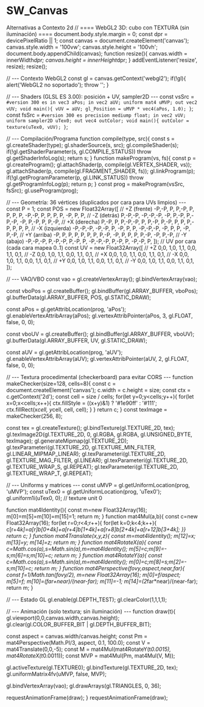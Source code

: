 # SW_Canvas

Alternativas a Contexto 2d
// ==== WebGL2 3D: cubo con TEXTURA (sin iluminación) ====
document.body.style.margin = 0;
const dpr = devicePixelRatio || 1;
const canvas = document.createElement('canvas');
canvas.style.width = '100vw';
canvas.style.height = '100vh';
document.body.appendChild(canvas);
function resize(){ canvas.width = innerWidth*dpr; canvas.height = innerHeight*dpr; }
addEventListener('resize', resize); resize();

// --- Contexto WebGL2
const gl = canvas.getContext('webgl2');
if(!gl){ alert('WebGL2 no soportado'); throw ''; }

// --- Shaders (GLSL ES 3.00): posición + UV, sampler2D ---
const vsSrc = `#version 300 es
in vec3 aPos;
in vec2 aUV;
uniform mat4 uMVP;
out vec2 vUV;
void main(){
  vUV = aUV;
  gl_Position = uMVP * vec4(aPos, 1.0);
}`;
const fsSrc = `#version 300 es
precision mediump float;
in vec2 vUV;
uniform sampler2D uTex0;
out vec4 outColor;
void main(){
  outColor = texture(uTex0, vUV);
}`;

// --- Compilación/Programa
function compile(type, src){
  const s = gl.createShader(type);
  gl.shaderSource(s, src);
  gl.compileShader(s);
  if(!gl.getShaderParameter(s, gl.COMPILE_STATUS)) throw gl.getShaderInfoLog(s);
  return s;
}
function makeProgram(vs, fs){
  const p = gl.createProgram();
  gl.attachShader(p, compile(gl.VERTEX_SHADER, vs));
  gl.attachShader(p, compile(gl.FRAGMENT_SHADER, fs));
  gl.linkProgram(p);
  if(!gl.getProgramParameter(p, gl.LINK_STATUS)) throw gl.getProgramInfoLog(p);
  return p;
}
const prog = makeProgram(vsSrc, fsSrc);
gl.useProgram(prog);

// --- Geometría: 36 vértices (duplicados por cara para UVs limpios) ---
const P = 1;
const POS = new Float32Array([
  // +Z (frente)
  -P,-P, P,  P,-P, P,  P, P, P,
  -P,-P, P,  P, P, P, -P, P, P,
  // -Z (detrás)
   P,-P,-P, -P,-P,-P, -P, P,-P,
   P,-P,-P, -P, P,-P,  P, P,-P,
  // +X (derecha)
   P,-P, P,  P,-P,-P,  P, P,-P,
   P,-P, P,  P, P,-P,  P, P, P,
  // -X (izquierda)
  -P,-P,-P, -P,-P, P, -P, P, P,
  -P,-P,-P, -P, P, P, -P, P,-P,
  // +Y (arriba)
  -P, P, P,  P, P, P,  P, P,-P,
  -P, P, P,  P, P,-P, -P, P,-P,
  // -Y (abajo)
  -P,-P,-P,  P,-P,-P,  P,-P, P,
  -P,-P,-P,  P,-P, P, -P,-P, P,
]);
// UV por cara (cada cara mapea 0..1)
const UV = new Float32Array([
  // +Z
  0,0, 1,0, 1,1,  0,0, 1,1, 0,1,
  // -Z
  0,0, 1,0, 1,1,  0,0, 1,1, 0,1,
  // +X
  0,0, 1,0, 1,1,  0,0, 1,1, 0,1,
  // -X
  0,0, 1,0, 1,1,  0,0, 1,1, 0,1,
  // +Y
  0,0, 1,0, 1,1,  0,0, 1,1, 0,1,
  // -Y
  0,0, 1,0, 1,1,  0,0, 1,1, 0,1,
]);

// --- VAO/VBO
const vao = gl.createVertexArray();
gl.bindVertexArray(vao);

const vboPos = gl.createBuffer();
gl.bindBuffer(gl.ARRAY_BUFFER, vboPos);
gl.bufferData(gl.ARRAY_BUFFER, POS, gl.STATIC_DRAW);

const aPos = gl.getAttribLocation(prog, 'aPos');
gl.enableVertexAttribArray(aPos);
gl.vertexAttribPointer(aPos, 3, gl.FLOAT, false, 0, 0);

const vboUV = gl.createBuffer();
gl.bindBuffer(gl.ARRAY_BUFFER, vboUV);
gl.bufferData(gl.ARRAY_BUFFER, UV, gl.STATIC_DRAW);

const aUV = gl.getAttribLocation(prog, 'aUV');
gl.enableVertexAttribArray(aUV);
gl.vertexAttribPointer(aUV, 2, gl.FLOAT, false, 0, 0);

// --- Textura procedimental (checkerboard) para evitar CORS ---
function makeChecker(size=128, cells=8){
  const c = document.createElement('canvas');
  c.width = c.height = size;
  const ctx = c.getContext('2d');
  const cell = size / cells;
  for(let y=0;y<cells;y++){
    for(let x=0;x<cells;x++){
      ctx.fillStyle = ((x+y)&1) ? '#1e90ff' : '#111';
      ctx.fillRect(x*cell, y*cell, cell, cell);
    }
  }
  return c;
}
const texImage = makeChecker(256, 8);

const tex = gl.createTexture();
gl.bindTexture(gl.TEXTURE_2D, tex);
gl.texImage2D(gl.TEXTURE_2D, 0, gl.RGBA, gl.RGBA, gl.UNSIGNED_BYTE, texImage);
gl.generateMipmap(gl.TEXTURE_2D);
gl.texParameteri(gl.TEXTURE_2D, gl.TEXTURE_MIN_FILTER, gl.LINEAR_MIPMAP_LINEAR);
gl.texParameteri(gl.TEXTURE_2D, gl.TEXTURE_MAG_FILTER, gl.LINEAR);
gl.texParameteri(gl.TEXTURE_2D, gl.TEXTURE_WRAP_S, gl.REPEAT);
gl.texParameteri(gl.TEXTURE_2D, gl.TEXTURE_WRAP_T, gl.REPEAT);

// --- Uniforms y matrices ---
const uMVP = gl.getUniformLocation(prog, 'uMVP');
const uTex0 = gl.getUniformLocation(prog, 'uTex0');
gl.uniform1i(uTex0, 0); // texture unit 0

function mat4Identity(){ const m=new Float32Array(16); m[0]=m[5]=m[10]=m[15]=1; return m; }
function mat4Mul(a,b){ const c=new Float32Array(16);
  for(let r=0;r<4;r++){ for(let k=0;k<4;k++){
    c[r+4*k]=a[r]*b[0+4*k]+a[r+4]*b[1+4*k]+a[r+8]*b[2+4*k]+a[r+12]*b[3+4*k];
  }} return c; }
function mat4Translate(x,y,z){ const m=mat4Identity(); m[12]=x; m[13]=y; m[14]=z; return m; }
function mat4RotateX(a){ const c=Math.cos(a),s=Math.sin(a),m=mat4Identity(); m[5]=c;m[9]=-s;m[6]=s;m[10]=c; return m; }
function mat4RotateY(a){ const c=Math.cos(a),s=Math.sin(a),m=mat4Identity(); m[0]=c;m[8]=s;m[2]=-s;m[10]=c; return m; }
function mat4Perspective(fovy,aspect,near,far){
  const f=1/Math.tan(fovy/2), m=new Float32Array(16);
  m[0]=f/aspect; m[5]=f; m[10]=(far+near)/(near-far); m[11]=-1; m[14]=(2*far*near)/(near-far);
  return m;
}

// --- Estado GL
gl.enable(gl.DEPTH_TEST);
gl.clearColor(1,1,1,1);

// --- Animación (solo textura; sin iluminación) ---
function draw(t){
  gl.viewport(0,0,canvas.width,canvas.height);
  gl.clear(gl.COLOR_BUFFER_BIT | gl.DEPTH_BUFFER_BIT);

  const aspect = canvas.width/canvas.height;
  const Pm = mat4Perspective(Math.PI/3, aspect, 0.1, 100.0);
  const V  = mat4Translate(0,0,-5);
  const M  = mat4Mul(mat4RotateY(t*0.0015), mat4RotateX(t*0.0011));
  const MVP = mat4Mul(Pm, mat4Mul(V, M));

  gl.activeTexture(gl.TEXTURE0);
  gl.bindTexture(gl.TEXTURE_2D, tex);
  gl.uniformMatrix4fv(uMVP, false, MVP);

  gl.bindVertexArray(vao);
  gl.drawArrays(gl.TRIANGLES, 0, 36);

  requestAnimationFrame(draw);
}
requestAnimationFrame(draw);